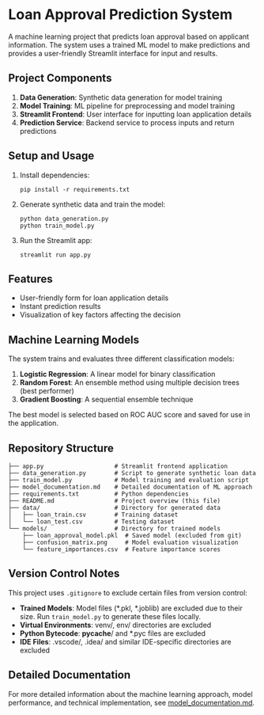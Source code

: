 # Loan Approval Prediction System

A machine learning project that predicts loan approval based on applicant information. The system uses a trained ML model to make predictions and provides a user-friendly Streamlit interface for input and results.

## Project Components

1. **Data Generation**: Synthetic data generation for model training
2. **Model Training**: ML pipeline for preprocessing and model training
3. **Streamlit Frontend**: User interface for inputting loan application details
4. **Prediction Service**: Backend service to process inputs and return predictions

## Setup and Usage

1. Install dependencies:
   ```
   pip install -r requirements.txt
   ```

2. Generate synthetic data and train the model:
   ```
   python data_generation.py
   python train_model.py
   ```

3. Run the Streamlit app:
   ```
   streamlit run app.py
   ```

## Features

- User-friendly form for loan application details
- Instant prediction results
- Visualization of key factors affecting the decision

## Machine Learning Models

The system trains and evaluates three different classification models:
1. **Logistic Regression**: A linear model for binary classification
2. **Random Forest**: An ensemble method using multiple decision trees (best performer)
3. **Gradient Boosting**: A sequential ensemble technique

The best model is selected based on ROC AUC score and saved for use in the application.

## Repository Structure

```
├── app.py                    # Streamlit frontend application
├── data_generation.py        # Script to generate synthetic loan data
├── train_model.py            # Model training and evaluation script
├── model_documentation.md    # Detailed documentation of ML approach
├── requirements.txt          # Python dependencies
├── README.md                 # Project overview (this file)
├── data/                     # Directory for generated data
│   ├── loan_train.csv        # Training dataset
│   └── loan_test.csv         # Testing dataset
└── models/                   # Directory for trained models
    ├── loan_approval_model.pkl  # Saved model (excluded from git)
    ├── confusion_matrix.png     # Model evaluation visualization
    └── feature_importances.csv  # Feature importance scores
```

## Version Control Notes

This project uses `.gitignore` to exclude certain files from version control:

- **Trained Models**: Model files (*.pkl, *.joblib) are excluded due to their size. Run `train_model.py` to generate these files locally.
- **Virtual Environments**: venv/, env/ directories are excluded
- **Python Bytecode**: __pycache__/ and *.pyc files are excluded
- **IDE Files**: .vscode/, .idea/ and similar IDE-specific directories are excluded

## Detailed Documentation

For more detailed information about the machine learning approach, model performance, and technical implementation, see [model_documentation.md](model_documentation.md).
